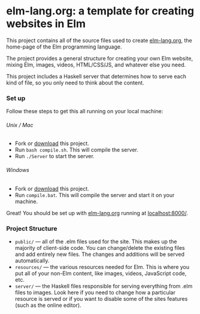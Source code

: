 # elm-lang.org: a template for creating websites in Elm

This project contains all of the source files used to create [elm-lang.org](http://elm-lang.org/),
the home-page of the Elm programming language.

The project provides a general structure for creating your own Elm website, mixing Elm, images,
videos, HTML/CSS/JS, and whatever else you need.

This project includes a Haskell server that determines how to serve each kind of file, so you
only need to think about the content.

### Set up

Follow these steps to get this all running on your local machine:

###### Unix / Mac

- Fork or [download](https://github.com/evancz/elm-lang.org/downloads) this project.
- Run `bash compile.sh`. This will compile the server.
- Run `./Server` to start the server.

###### Windows

- Fork or [download](https://github.com/evancz/elm-lang.org/downloads) this project.
- Run `compile.bat`. This will compile the server and start it on your machine.

Great! You should be set up with [elm-lang.org](http://elm-lang.org/) running at [localhost:8000/](http://localhost:8000/).


### Project Structure

- `public/` &mdash; all of the .elm files used for the site. This makes up the majority of client-side code.
  You can change/delete the existing files and add entirely new files. The changes and additions will
  be served automatically.
- `resources/` &mdash; the various resources needed for Elm. This is where you put all of your non-Elm content,
  like images, videos, JavaScript code, etc.
- `server/` &mdash; the Haskell files responsible for serving everything from .elm files to images. Look here
  if you need to change how a particular resource is served or if you want to disable some of the sites
  features (such as the online editor).

